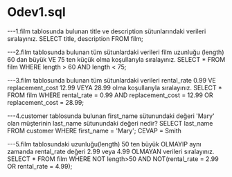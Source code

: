 # Odev1.sql
---1.film tablosunda bulunan title ve description sütunlarındaki verileri sıralayınız.
SELECT title, description FROM film;

---2.film tablosunda bulunan tüm sütunlardaki verileri film uzunluğu (length) 60 dan büyük VE 75 ten küçük olma koşullarıyla sıralayınız.
SELECT * FROM film
WHERE length > 60 AND length < 75;

---3.film tablosunda bulunan tüm sütunlardaki verileri rental_rate 0.99 VE replacement_cost 12.99 VEYA 28.99 olma koşullarıyla sıralayınız.
SELECT * FROM film
WHERE rental_rate = 0.99 AND replacement_cost = 12.99 OR replacement_cost = 28.99;

---4.customer tablosunda bulunan first_name sütunundaki değeri 'Mary' olan müşterinin last_name sütunundaki değeri nedir?
SELECT last_name FROM customer 
WHERE first_name = 'Mary'; CEVAP = Smith

---5.film tablosundaki uzunluğu(length) 50 ten büyük OLMAYIP aynı zamanda rental_rate değeri 2.99 veya 4.99 OLMAYAN verileri sıralayınız.
SELECT * FROM film
WHERE NOT length>50 AND NOT(rental_rate = 2.99 OR rental_rate = 4.99);
